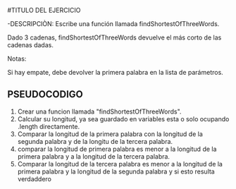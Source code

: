 

#TITULO DEL EJERCICIO

-DESCRIPCIÒN: Escribe una función llamada findShortestOfThreeWords.

Dado 3 cadenas, findShortestOfThreeWords devuelve el más corto de las cadenas dadas.

Notas:

Si hay empate, debe devolver la primera palabra en la lista de parámetros.

## PSEUDOCODIGO
1. Crear una funcion llamada "findShortestOfThreeWords".
2. Calcular su longitud, ya sea guardado en variables esta o solo ocupando .length directamente.
3. Comparar la longitud de la primera palabra con la longitud de la segunda palabra y de la longitu de la tercera palabra.
4. comparar la longitud de primera palabra es menor a la longitud de la primera palabra y a la longitud de la tercera palabra.
5. Comparar la longitud de la tercera palabra es menor a la longitud de la primera palabra y la longitud de la segunda palabra y si esto resulta verdaddero  

